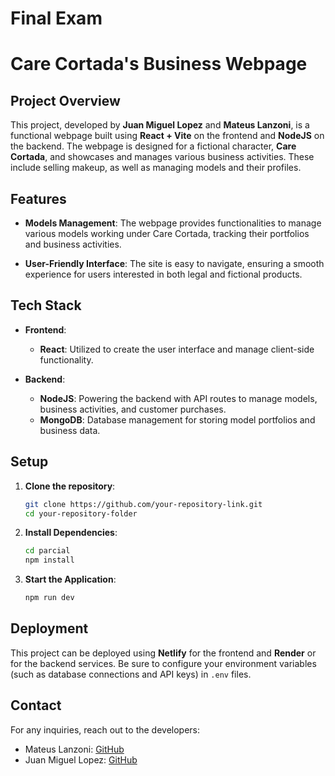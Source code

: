# Final Exam 
# Care Cortada's Business Webpage

## Project Overview

This project, developed by **Juan Miguel Lopez** and **Mateus Lanzoni**, is a functional webpage built using **React + Vite** on the frontend and **NodeJS** on the backend. The webpage is designed for a fictional character, **Care Cortada**, and showcases and manages various business activities. These include selling makeup, as well as managing models and their  profiles.

## Features

- **Models Management**: The webpage provides functionalities to manage various models working under Care Cortada, tracking their portfolios and business activities.

- **User-Friendly Interface**: The site is easy to navigate, ensuring a smooth experience for users interested in both legal and fictional products.

## Tech Stack

- **Frontend**: 
  - **React**: Utilized to create the user interface and manage client-side functionality.
  
- **Backend**: 
  - **NodeJS**: Powering the backend with API routes to manage models, business activities, and customer purchases.
  - **MongoDB**: Database management for storing model portfolios and business data.

## Setup

1. **Clone the repository**:
    ```bash
    git clone https://github.com/your-repository-link.git
    cd your-repository-folder
    ```

2. **Install Dependencies**:
    
      ```bash
      cd parcial
      npm install
      ```
    

3. **Start the Application**:
   
      ```bash
      npm run dev
      ```
   

## Deployment

This project can be deployed using **Netlify** for the frontend and **Render** or  for the backend services. Be sure to configure your environment variables (such as database connections and API keys) in `.env` files.


## Contact

For any inquiries, reach out to the developers:
- Mateus Lanzoni: [GitHub](https://github.com/mateuslanzoni)
- Juan Miguel Lopez: [GitHub](https://github.com/juan-miguel-lopez)

